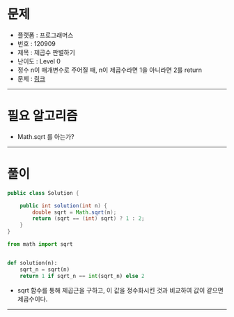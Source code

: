# 문제
- 플랫폼 : 프로그래머스
- 번호 : 120909
- 제목 : 제곱수 판별하기
- 난이도 : Level 0
- 정수 n이 매개변수로 주어질 때, n이 제곱수라면 1을 아니라면 2를 return
- 문제 : [링크](https://school.programmers.co.kr/learn/courses/30/lessons/120909)

---

# 필요 알고리즘
- Math.sqrt 를 아는가?

---

# 풀이
```java
public class Solution {

    public int solution(int n) {
        double sqrt = Math.sqrt(n);
        return (sqrt == (int) sqrt) ? 1 : 2;
    }
}
```
```python
from math import sqrt


def solution(n):
    sqrt_n = sqrt(n)
    return 1 if sqrt_n == int(sqrt_n) else 2

```
- sqrt 함수를 통해 제곱근을 구하고, 이 값을 정수화시킨 것과 비교하여 값이 같으면 제곱수이다.

---

